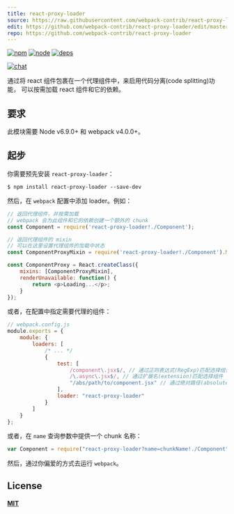 ```yaml
---
title: react-proxy-loader
source: https://raw.githubusercontent.com/webpack-contrib/react-proxy-loader/master/README.md
edit: https://github.com/webpack-contrib/react-proxy-loader/edit/master/README.md
repo: https://github.com/webpack-contrib/react-proxy-loader
---
```



[![npm][npm]][npm-url]
[![node][node]][node-url]
[![deps][deps]][deps-url]

[![chat][chat]][chat-url]



通过将 react 组件包裹在一个代理组件中，来启用代码分离(code splitting)功能，
可以按需加载 react 组件和它的依赖。

## 要求

此模块需要 Node v6.9.0+ 和 webpack v4.0.0+。

## 起步

你需要预先安装 `react-proxy-loader`：

```console
$ npm install react-proxy-loader --save-dev
```

然后，在 `webpack` 配置中添加 loader。例如：

``` js
// 返回代理组件，并按需加载
// webpack 会为此组件和它的依赖创建一个额外的 chunk
const Component = require('react-proxy-loader!./Component');

// 返回代理组件的 mixin
// 可以在这里设置代理组件的加载中状态
const ComponentProxyMixin = require('react-proxy-loader!./Component').Mixin;

const ComponentProxy = React.createClass({
	mixins: [ComponentProxyMixin],
	renderUnavailable: function() {
		return <p>Loading...</p>;
	}
});
```

或者，在配置中指定需要代理的组件：

``` js
// webpack.config.js
module.exports = {
	module: {
		loaders: [
			/* ... */
			{
				test: [
					/component\.jsx$/, // 通过正则表达式(RegExp)匹配选择组件
					/\.async\.jsx$/, // 通过扩展名(extension)匹配选择组件
					"/abs/path/to/component.jsx" // 通过绝对路径(absolute path)匹配选择组件
				],
				loader: "react-proxy-loader"
			}
		]
	}
};
```

或者，在 `name` 查询参数中提供一个 chunk 名称：

``` js
var Component = require("react-proxy-loader?name=chunkName!./Component");
```

然后，通过你偏爱的方式去运行 `webpack`。


## License

#### [MIT](https://raw.githubusercontent.com/webpack-contrib/react-proxy-loader/master/LICENSE)

[npm]: https://img.shields.io/npm/v/react-proxy-loader.svg
[npm-url]: https://npmjs.com/package/react-proxy-loader

[node]: https://img.shields.io/node/v/react-proxy-loader.svg
[node-url]: https://nodejs.org

[deps]: https://david-dm.org/webpack-contrib/react-proxy-loader.svg
[deps-url]: https://david-dm.org/webpack-contrib/react-proxy-loader

[tests]: 	https://img.shields.io/circleci/project/github/webpack-contrib/react-proxy-loader.svg
[tests-url]: https://circleci.com/gh/webpack-contrib/react-proxy-loader

[cover]: https://codecov.io/gh/webpack-contrib/react-proxy-loader/branch/master/graph/badge.svg
[cover-url]: https://codecov.io/gh/webpack-contrib/react-proxy-loader

[chat]: https://img.shields.io/badge/gitter-webpack%2Fwebpack-brightgreen.svg
[chat-url]: https://gitter.im/webpack/webpack
